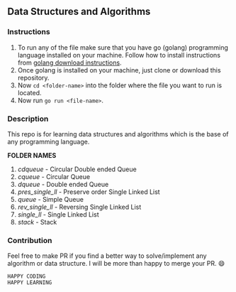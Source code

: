 ## Data Structures and Algorithms

### Instructions

1. To run any of the file make sure that you have go (golang) programming language installed on your machine. Follow how to install instructions from [golang download instructions](https://golang.org/doc/install).
2. Once golang is installed on your machine, just clone or download this repository.
3. Now `cd <folder-name>` into the folder where the file you want to run is located.
4. Now run `go run <file-name>`.


### Description

This repo is for learning data structures and algorithms which is the base of any programming language.

**FOLDER NAMES**
1. *cdqueue* - Circular Double ended Queue
2. *cqueue* - Circular Queue
3. *dqueue* - Double ended Queue
4. *pres_single_ll* - Preserve order Single Linked List
5. *queue* - Simple Queue
6. *rev_single_ll* - Reversing Single Linked List
7. *single_ll* - Single Linked List
8. *stack* - Stack

### Contribution

Feel free to make PR if you find a better way to solve/implement any algorithm or data structure. I will be more than happy to merge your PR. :smile:

```
HAPPY CODING
HAPPY LEARNING
```